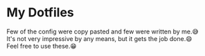 # My Dotfiles

Few of the config were copy pasted and few were written by me.😅  
It's not very impressive by any means, but it gets the job done.😄  
Feel free to use these.😁  
